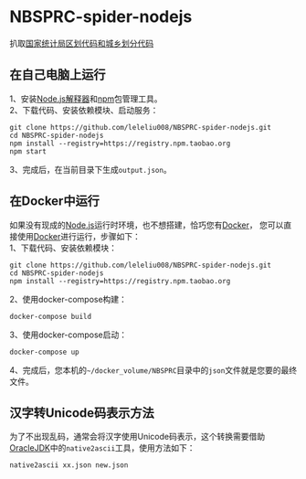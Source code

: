 # NBSPRC-spider-nodejs
扒取<a href="http://www.stats.gov.cn/tjsj/tjbz/tjyqhdmhcxhfdm/" target=_blank>国家统计局区划代码和城乡划分代码</a>

## 在自己电脑上运行
1、安装<a href="https://blog.fpliu.com/it/software/nodejs-interpreter" target=_blank>Node.js解释器</a>和<a href="https://blog.fpliu.com/it/software/npm" target="_blank">npm</a>包管理工具。
<br>
2、下载代码、安装依赖模块、启动服务：
```
git clone https://github.com/leleliu008/NBSPRC-spider-nodejs.git
cd NBSPRC-spider-nodejs
npm install --registry=https://registry.npm.taobao.org
npm start
```
3、完成后，在当前目录下生成<code>output.json</code>。

## 在Docker中运行
如果没有现成的<a href="https://blog.fpliu.com/it/software/nodejs-interpreter" target=_blank>Node.js</a>运行时环境，也不想搭建，恰巧您有<a href="https://blog.fpliu.com/it/software/docker" target=_blank>Docker</a>，
您可以直接使用<a href="https://blog.fpliu.com/it/software/docker" target=_blank>Docker</a>进行运行，步骤如下：
<br>
1、下载代码、安装依赖模块：
```
git clone https://github.com/leleliu008/NBSPRC-spider-nodejs.git
cd NBSPRC-spider-nodejs
npm install --registry=https://registry.npm.taobao.org
```
2、使用docker-compose构建：
```
docker-compose build
```
3、使用docker-compose启动：
```
docker-compose up
```
4、完成后，您本机的<code>~/docker_volume/NBSPRC</code>目录中的<code>json</code>文件就是您要的最终文件。

## 汉字转Unicode码表示方法
为了不出现乱码，通常会将汉字使用Unicode码表示，这个转换需要借助<a href="https://blog.fpliu.com/it/software/OracleJDK" target=_blank>OracleJDK</a>中的<code>native2ascii</code>工具，使用方法如下：
```
native2ascii xx.json new.json
```
